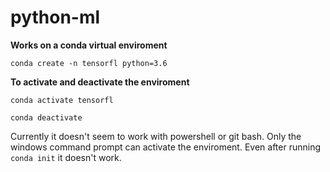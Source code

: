# python-ml

**Works on a conda virtual enviroment**

`conda create -n tensorfl python=3.6`

**To activate and deactivate the enviroment**

`conda activate tensorfl`

`conda deactivate`

Currently it doesn't seem to work with powershell or git bash. Only the windows command prompt can activate the enviroment. Even after running `conda init` it doesn't work.

